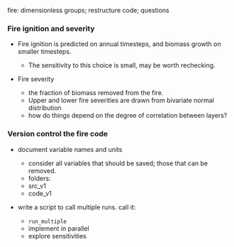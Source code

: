 fire: dimensionless groups; restructure code; questions

### Fire ignition and severity

- Fire ignition is predicted on annual timesteps, and
biomass growth on smaller timesteps.  
  - The sensitivity to this choice is small, may be worth rechecking.


- Fire severity
   -  the fraction of biomass removed from the fire.
   - Upper and lower fire severities are drawn from bivariate normal distribution
   - how do things depend on the degree of correlation between layers?




###  Version control the fire code

- document variable names and units
  - consider all variables that should be saved; those that can be removed.
  - folders:
  - src_v1
  - code_v1


- write a script to call multiple runs.  call it:
   - `run_multiple`
   -  implement in parallel
   -  explore sensitivities
